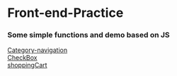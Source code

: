 # Front-end-Practice
### Some simple functions and demo based on JS<br>
[Category-navigation](https://jiaqd1203.github.io/Front-end-Practice/JS-Animation-Effects/Category-navigation/HTMLPage2.html)<br>
[CheckBox](https://jiaqd1203.github.io/Front-end-Practice/checkBox/checkBox.html)<br>
[shoppingCart](https://jiaqd1203.github.io/Front-end-Practice/shoppingCart.html)<br>
